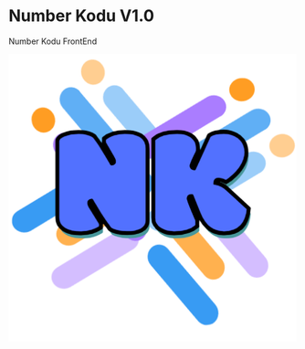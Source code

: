 # Number Kodu V1.0

Number Kodu FrontEnd

![Logo](https://raw.githubusercontent.com/Dev-SK01/number-kodu/gh-pages/number-kodu.png)
